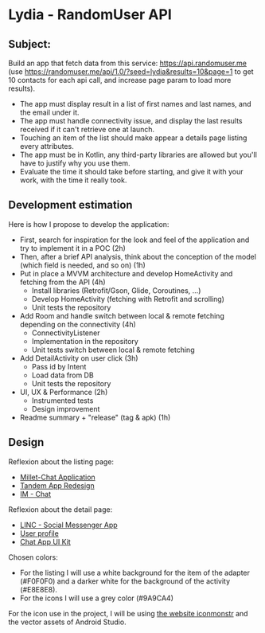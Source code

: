 # Lydia - RandomUser API

## Subject:

Build an app that fetch data from this service: https://api.randomuser.me (use https://randomuser.me/api/1.0/?seed=lydia&results=10&page=1 to get 10 contacts for each api call, and increase page param to load more results).

- The app must display result in a list of first names and last names, and the email under it.
- The app must handle connectivity issue, and display the last results received if it can't retrieve one at launch.
- Touching an item of the list should make appear a details page listing every attributes.
- The app must be in Kotlin, any third-party libraries are allowed but you'll have to justify why you use them.
- Evaluate the time it should take before starting, and give it with your work, with the time it really took.

## Development estimation

Here is how I propose to develop the application: 

- First, search for inspiration for the look and feel of the application and try to implement it in a POC (2h)
- Then, after a brief API analysis, think about the conception of the model (which field is needed, and so on) (1h)
- Put in place a MVVM architecture and develop HomeActivity and fetching from the API (4h)
  - Install libraries (Retrofit/Gson, Glide, Coroutines, ...)
  - Develop HomeActivity (fetching with Retrofit and scrolling)
  - Unit tests the repository
- Add Room and handle switch between local & remote fetching depending on the connectivity (4h)
  - ConnectivityListener
  - Implementation in the repository
  - Unit tests switch between local & remote fetching
- Add DetailActivity on user click (3h) 
  - Pass id by Intent
  - Load data from DB
  - Unit tests the repository
- UI, UX & Performance (2h)
  - Instrumented tests
  - Design improvement
- Readme summary + "release" (tag & apk) (1h)


## Design

Reflexion about the listing page:
- [Millet-Chat Application](https://www.behance.net/gallery/103978981/Millet-Chat-Application?tracking_source=search_projects_recommended%7Cchat%20application%20user%20listing)
- [Tandem App Redesign](https://www.behance.net/gallery/103406949/Tandem-App-Redesign?tracking_source=search_projects_recommended%7Cchat%20application)
- [IM - Chat](https://www.behance.net/gallery/68932769/IM-Chat?tracking_source=search_projects_recommended%7Cchat%20application)

Reflexion about the detail page:
- [LINC - Social Messenger App](https://www.behance.net/gallery/69090631/LINC-Social-Messenger-App)
- [User profile](https://www.behance.net/gallery/55595531/User-profile?tracking_source=search_projects_recommended%7CEdit%20profile%20screen)
- [Chat App UI Kit](https://www.behance.net/gallery/103192515/Chat-App-UI-Kit?tracking_source=search_projects_recommended%7Cchat%20application)

Chosen colors:
- For the listing I will use a white background for the item of the adapter (#F0F0F0) and a darker white for the background of the activity (#E8E8E8).
- For the icons I will use a grey color (#9A9CA4)

For the icon use in the project, I will be using [the website iconmonstr](https://iconmonstr.com/) and the vector assets of Android Studio.